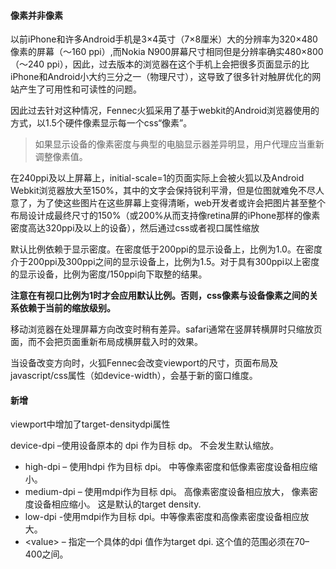#### 像素并非像素

以前iPhone和许多Android手机是3×4英寸（7×8厘米）大的分辨率为320×480像素的屏幕（～160 ppi）,而Nokia N900屏幕尺寸相同但是分辨率确实480×800（～240 ppi），因此，过去版本的浏览器在这个手机上会把很多页面显示的比iPhone和Android小大约三分之一（物理尺寸），这导致了很多针对触屏优化的网站产生了可用性和可读性的问题。

因此过去针对这种情况，Fennec火狐采用了基于webkit的Android浏览器使用的方式，以1.5个硬件像素显示每一个css“像素”。

> 如果显示设备的像素密度与典型的电脑显示器差异明显，用户代理应当重新调整像素值。

在240ppi及以上屏幕上，initial-scale=1的页面实际上会被火狐以及Android Webkit浏览器放大至150%，其中的文字会保持锐利平滑，但是位图就难免不尽人意了，为了使这些图片在这些屏幕上变得清晰，web开发者或许会把图片甚至整个布局设计成最终尺寸的150%（或200%从而支持像retina屏的iPhone那样的像素密度高达320ppi及以上的设备），然后通过css或者视口属性缩放

默认比例依赖于显示密度。在密度低于200ppi的显示设备上，比例为1.0。在密度介于200ppi及300ppi之间的显示设备上，比例为1.5。对于具有300ppi以上密度的显示设备，比例为密度/150ppi向下取整的结果。

**注意在有视口比例为1时才会应用默认比例。否则，css像素与设备像素之间的关系依赖于当前的缩放级别。**

移动浏览器在处理屏幕方向改变时稍有差异。safari通常在竖屏转横屏时只缩放页面，而不会把页面重新布局成横屏载入时的效果。

当设备改变方向时，火狐Fennec会改变viewport的尺寸，页面布局及javascript/css属性（如device-width），会基于新的窗口维度。



#### 新增

viewport中增加了target-densitydpi属性

device-dpi –使用设备原本的 dpi 作为目标 dp。 不会发生默认缩放。

* high-dpi – 使用hdpi 作为目标 dpi。 中等像素密度和低像素密度设备相应缩小。
* medium-dpi – 使用mdpi作为目标 dpi。 高像素密度设备相应放大， 像素密度设备相应缩小。 这是默认的target density.
* low-dpi -使用mdpi作为目标 dpi。中等像素密度和高像素密度设备相应放大。
* &lt;value&gt; – 指定一个具体的dpi 值作为target dpi. 这个值的范围必须在70–400之间。



